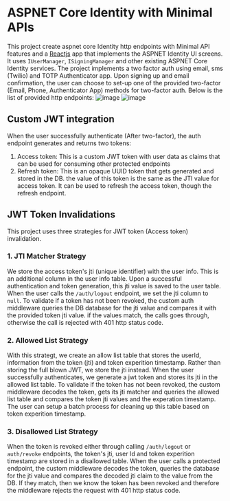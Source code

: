 # ASPNET Core Identity with Minimal APIs

This project create aspnet core Identity http endpoints with Minimal API features and a [Reactjs](https://github.com/rafikiassumani-msft/AuthPlayground/tree/main/IdentityMinimalAPIs/ClientApp/identity-with-jwt-app) app that implements the ASPNET Identity UI screens. It uses `IUserManager`, `ISigningManager` and other existing ASPNET Core Identity services.  The project implements a two factor auth using email, sms (Twilio) and TOTP Authenticator app. Upon signing up and email confirmation, the user can choose to set-up one of the provided two-factor (Email, Phone, Authenticator App) methods for two-factor auth. Below is the list of provided http endpoints:
![image](https://user-images.githubusercontent.com/87031580/194159455-3c215c4c-afdf-49de-9333-26a6b3e14bb1.png)
![image](https://user-images.githubusercontent.com/87031580/194159617-e3d95945-9b4f-462b-b5b6-bdc58f6f90f1.png)


## Custom JWT integration

When the user successfully authenticate (After two-factor), the auth endpoint generates and returns two tokens: 
1. Access token: This is a custom JWT token with user data as claims that can be used for consuming other protected endpoints
2. Refresh token: This is an opaque UUID token that gets generated and stored in the DB. the value of this token is the same as the JTI value for access token. It can be used to refresh the access token, though the refresh endpoint. 

## JWT Token Invalidations

This project uses three strategies for JWT token (Access token) invalidation. 

### 1. JTI Matcher Strategy

We store the access token's jti (unique identifier) with the user info. This is an additional column in the user info table. Upon a successful authentication and token generation, this jti value is saved to the user table. When the user calls the `/auth/logout` endpoint, we set the jti column to `null`. To validate if a token has not been revoked, the custom auth middleware queries the DB database for the jti value and compares it with the provided token jti value. if the values match, the calls goes through, otherwise the call is rejected with 401 http status code.

### 2. Allowed List Strategy

With this strategt, we create an allow list table that stores the userId, information from the token (jti) and token experition timestamp. Rather than storing the full blown JWT, we store the jti instead. When the user successfully authenticates, we generate a jwt token and stores its jti in the allowed list table. To validate if the token has not been revoked, the custom middleware decodes the token, gets its jti matcher and queries the allowed list table and compares the token jti values and the experation timestamp. The user can setup a batch process for cleaning up this table based on token experition timestamp. 

### 3. Disallowed List Strategy

When the token is revoked either through calling `/auth/logout` or `auth/revoke` endpoints, the token's jti, user Id and token experition timestamp are stored in a disallowed table. When the user calls a protected endpoint, the custom middleware decodes the token, queries the database for the jti value and compares the decoded jti claim to the value from the DB. If they match, then we know the token has been revoked and therefore the middleware rejects the request with 401 http status code. 

